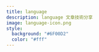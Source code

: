 ```yaml
---
title: language
description: language 文章技術分享
image: language-icon.png
style:
  background: "#6F00D2"
  color: "#fff"
---
```

